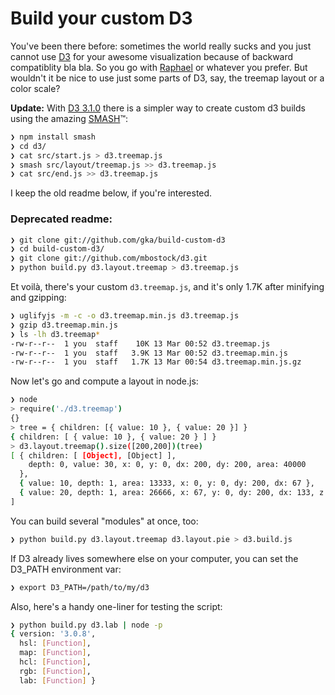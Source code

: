 # Build your custom D3

You've been there before: sometimes the world really sucks and you just cannot use [D3](http://d3js.org)
for your awesome visualization because of backward compatiblity bla bla. So you go with
[Raphael](http://raphaeljs.com) or whatever you prefer. But wouldn't it be nice to use
just some parts of D3, say, the treemap layout or a color scale?

**Update:** With [D3 3.1.0](https://github.com/mbostock/d3/tree/3.1.0) there is a simpler way to
create custom d3 builds using the amazing [SMASH](https://github.com/mbostock/smash)™:

```bash
❯ npm install smash
❯ cd d3/
❯ cat src/start.js > d3.treemap.js
❯ smash src/layout/treemap.js >> d3.treemap.js
❯ cat src/end.js >> d3.treemap.js
```

I keep the old readme below, if you're interested.

### Deprecated readme:


```bash
❯ git clone git://github.com/gka/build-custom-d3
❯ cd build-custom-d3/
❯ git clone git://github.com/mbostock/d3.git
❯ python build.py d3.layout.treemap > d3.treemap.js
```

Et voilà, there's your custom ``d3.treemap.js``, and it's only 1.7K after minifying and gzipping:

```bash
❯ uglifyjs -m -c -o d3.treemap.min.js d3.treemap.js
❯ gzip d3.treemap.min.js
❯ ls -lh d3.treemap*
-rw-r--r--  1 you  staff    10K 13 Mar 00:52 d3.treemap.js
-rw-r--r--  1 you  staff   3.9K 13 Mar 00:52 d3.treemap.min.js
-rw-r--r--  1 you  staff   1.7K 13 Mar 00:54 d3.treemap.min.js.gz
```

Now let's go and compute a layout in node.js:

```bash
❯ node
> require('./d3.treemap')
{}
> tree = { children: [{ value: 10 }, { value: 20 }] }
{ children: [ { value: 10 }, { value: 20 } ] }
> d3.layout.treemap().size([200,200])(tree)
[ { children: [ [Object], [Object] ],
    depth: 0, value: 30, x: 0, y: 0, dx: 200, dy: 200, area: 40000
  },
  { value: 10, depth: 1, area: 13333, x: 0, y: 0, dy: 200, dx: 67 },
  { value: 20, depth: 1, area: 26666, x: 67, y: 0, dy: 200, dx: 133, z: true }
]
```

You can build several "modules" at once, too:

```bash
❯ python build.py d3.layout.treemap d3.layout.pie > d3.build.js
```

If D3 already lives somewhere else on your computer, you can set the D3_PATH environment var:

```bash
❯ export D3_PATH=/path/to/my/d3
```

Also, here's a handy one-liner for testing the script:

```bash
❯ python build.py d3.lab | node -p
{ version: '3.0.8',
  hsl: [Function],
  map: [Function],
  hcl: [Function],
  rgb: [Function],
  lab: [Function] }
```


